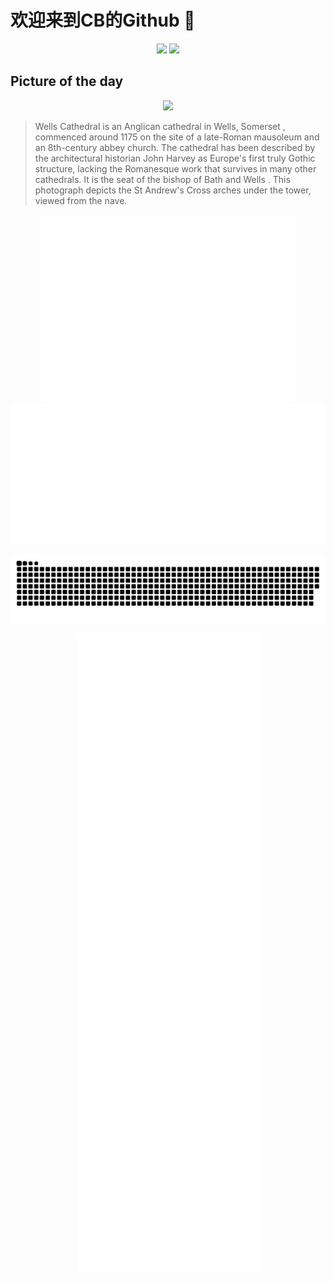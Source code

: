 
# 欢迎来到CB的Github 👋

<div align="center">
  <img height="137px" src="https://github-readme-stats.vercel.app/api?username=SuperCB&show_icons=true&theme=radical" />
  <img height="137px" src="https://github-readme-stats.vercel.app/api/top-langs/?username=SuperCB&hide_title=true&hide_border=true&layout=compact&langs_count=6&text_color=000&icon_color=fff" />
</div>

## Picture of the day
<div align="center">
  <img width=400px src="https://upload.wikimedia.org/wikipedia/commons/thumb/e/e3/Wells_Cathedral_Arches%2C_Somerset%2C_UK_-_Diliff.jpg/600px-Wells_Cathedral_Arches%2C_Somerset%2C_UK_-_Diliff.jpg" />
</div>

>Wells Cathedral  is an  Anglican  cathedral in  Wells, Somerset , commenced around 1175 on the site of a late-Roman  mausoleum  and an 8th-century abbey church. The cathedral has been described by the architectural historian  John Harvey  as Europe's first truly  Gothic  structure, lacking the  Romanesque  work that survives in many other cathedrals. It is the seat of the  bishop of Bath and Wells . This photograph depicts the St Andrew's Cross arches under the tower, viewed from the nave.



<div align="center">
  <img height="300px" src="base_metrics.svg" />
  <img  src="metrics.plugin.calendar.full.svg" />
</div>

![](./contribution-snake/github-contribution-grid-snake.svg)

<div align="center">
  <img  src="plugin_metrics.svg" /> 
</div>

